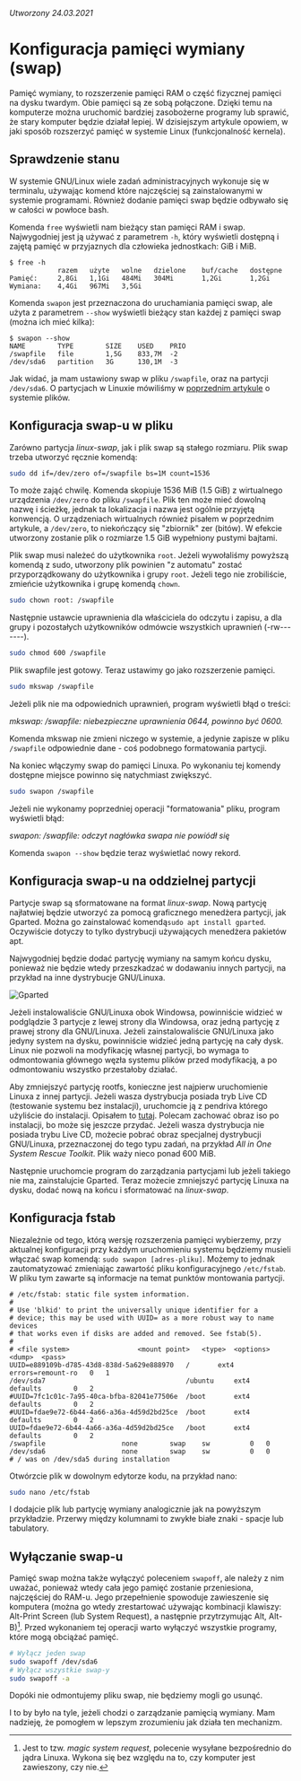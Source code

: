 **Utworzony* 24.03.2021*

# Konfiguracja pamięci wymiany (swap)

Pamięć wymiany, to rozszerzenie pamięci RAM o część fizycznej pamięci na dysku twardym. Obie pamięci są ze sobą połączone. Dzięki temu na komputerze można uruchomić bardziej zasobożerne programy lub sprawić, że stary komputer będzie działał lepiej. W dzisiejszym artykule opowiem, w jaki sposób rozszerzyć pamięć w systemie Linux (funkcjonalność kernela).

## Sprawdzenie stanu

W systemie GNU/Linux wiele zadań administracyjnych wykonuje się w terminalu, używając komend które najczęściej są zainstalowanymi w systemie programami. Również dodanie pamięci swap będzie odbywało się w całości w powłoce bash.

Komenda `free` wyświetli nam bieżący stan pamięci RAM i swap. Najwygodniej jest ją używać z parametrem `-h`, który wyświetli dostępną i zajętą pamięć w przyjaznych dla człowieka jednostkach: GiB i MiB.

```
$ free -h
			razem	użyte	wolne	dzielone	buf/cache	dostępne
Pamięć:		2,8Gi	1,1Gi	484Mi	304Mi		1,2Gi		1,2Gi
Wymiana:	4,4Gi	967Mi	3,5Gi	
```

Komenda `swapon` jest przeznaczona do uruchamiania pamięci swap, ale użyta z parametrem `--show` wyświetli bieżący stan każdej z pamięci swap (można ich mieć kilka):

```
$ swapon --show
NAME		TYPE		SIZE	USED	PRIO
/swapfile	file		1,5G	833,7M	-2
/dev/sda6	partition	3G		130,1M	-3
```

Jak widać, ja mam ustawiony swap w pliku `/swapfile`, oraz na partycji `/dev/sda6`. O partycjach w Linuxie mówiliśmy w [poprzednim artykule](system-plików-linuxa.md) o systemie plików.

## Konfiguracja swap-u w pliku

Zarówno partycja *linux-swap*, jak i plik swap są stałego rozmiaru. Plik swap trzeba utworzyć ręcznie komendą:

```bash
sudo dd if=/dev/zero of=/swapfile bs=1M count=1536
```

To może zająć chwilę. Komenda skopiuje 1536 MiB (1.5 GiB) z wirtualnego urządzenia `/dev/zero` do pliku `/swapfile`. Plik ten może mieć dowolną nazwę i ścieżkę, jednak ta lokalizacja i nazwa jest ogólnie przyjętą konwencją. O urządzeniach wirtualnych również pisałem w poprzednim artykule, a `/dev/zero`, to niekończący się "zbiornik" zer (bitów). W efekcie utworzony zostanie plik o rozmiarze 1.5 GiB wypełniony pustymi bajtami.

Plik swap musi należeć do użytkownika `root`. Jeżeli wywołaliśmy powyższą komendą z sudo, utworzony plik powinien "z automatu" zostać przyporządkowany do użytkownika i grupy `root`. Jeżeli tego nie zrobiliście, zmieńcie użytkownika i grupę komendą `chown`.

```bash
sudo chown root: /swapfile
```

Następnie ustawcie uprawnienia dla właściciela do odczytu i zapisu, a dla grupy i pozostałych użytkowników odmówcie wszystkich uprawnień (-rw-------).

```bash
sudo chmod 600 /swapfile
```

Plik swapfile jest gotowy. Teraz ustawimy go jako rozszerzenie pamięci.

```bash
sudo mkswap /swapfile
```

Jeżeli plik nie ma odpowiednich uprawnień, program wyświetli błąd o treści:

*mkswap: /swapfile: niebezpieczne uprawnienia 0644, powinno być 0600.*

Komenda mkswap nie zmieni niczego w systemie, a jedynie zapisze w pliku `/swapfile` odpowiednie dane - coś podobnego formatowania partycji.

Na koniec włączymy swap do pamięci Linuxa. Po wykonaniu tej komendy dostępne miejsce powinno się natychmiast zwiększyć.

```bash
sudo swapon /swapfile
```

Jeżeli nie wykonamy poprzedniej operacji "formatowania" pliku, program wyświetli błąd:

*swapon: /swapfile: odczyt nagłówka swapa nie powiódł się*

Komenda `swapon --show` będzie teraz wyświetlać nowy rekord.

## Konfiguracja swap-u na oddzielnej partycji

Partycje swap są sformatowane na format *linux-swap*. Nową partycję najłatwiej będzie utworzyć za pomocą graficznego menedżera partycji, jak Gparted. Można go zainstalować komendą`sudo apt install gparted`. Oczywiście dotyczy to tylko dystrybucji używających menedżera pakietów apt.

Najwygodniej będzie dodać partycję wymiany na samym końcu dysku, ponieważ nie będzie wtedy przeszkadzać w dodawaniu innych partycji, na przykład na inne dystrybucje GNU/Linuxa.

![Gparted](images/konfiguracja-pamięci-wymiany-swap_1.png)

Jeżeli instalowaliście GNU/Linuxa obok Windowsa, powinniście widzieć w podglądzie 3 partycje z lewej strony dla Windowsa, oraz jedną partycję z prawej strony dla GNU/Linuxa. Jeżeli zainstalowaliście GNU/Linuxa jako jedyny system na dysku, powinniście widzieć jedną partycję na cały dysk. Linux nie pozwoli na modyfikację własnej partycji, bo wymaga to odmontowania głównego węzła systemu plików przed modyfikacją, a po odmontowaniu wszystko przestałoby działać.

Aby zmniejszyć partycję rootfs, konieczne jest najpierw uruchomienie Linuxa z innej partycji. Jeżeli wasza dystrybucja posiada tryb Live CD (testowanie systemu bez instalacji), uruchomcie ją z pendriva którego użyliście do instalacji. Opisałem to [tutaj](wprowadzenie-instalacja-gnu-linux.md#nagrywanie-obrazu-dysku). Polecam zachować obraz iso po instalacji, bo może się jeszcze przydać. Jeżeli wasza dystrybucja nie posiada trybu Live CD, możecie pobrać obraz specjalnej dystrybucji GNU/Linuxa, przeznaczonej do tego typu zadań, na przykład *All in One System Rescue Toolkit*. Plik waży nieco ponad 600 MiB.

Następnie uruchomcie program do zarządzania partycjami lub jeżeli takiego nie ma, zainstalujcie Gparted. Teraz możecie zmniejszyć partycję Linuxa na dysku, dodać nową na końcu i sformatować na *linux-swap*.

## Konfiguracja fstab

Niezależnie od tego, którą wersję rozszerzenia pamięci wybierzemy, przy aktualnej konfiguracji przy każdym uruchomieniu systemu będziemy musieli włączać swap komendą: `sudo swapon [adres-pliku]`. Możemy to jednak zautomatyzować zmieniając zawartość pliku konfiguracyjnego `/etc/fstab`. W pliku tym zawarte są informacje na temat punktów montowania partycji.

```fstab
# /etc/fstab: static file system information.
#
# Use 'blkid' to print the universally unique identifier for a
# device; this may be used with UUID= as a more robust way to name devices
# that works even if disks are added and removed. See fstab(5).
#
# <file system>					<mount point>	<type>	<options>		<dump>	<pass>
UUID=e889109b-d785-43d8-838d-5a629e888970	/		ext4	errors=remount-ro	0	1
/dev/sda7                               	/ubuntu		ext4	defaults		0	2
#UUID=7fc1c01c-7a95-40ca-bfba-82041e77506e	/boot		ext4	defaults		0	2
#UUID=fdae9e72-6b44-4a66-a36a-4d59d2bd25ce	/boot		ext4	defaults		0	2
UUID=fdae9e72-6b44-4a66-a36a-4d59d2bd25ce	/boot		ext4	defaults		0	2
/swapfile					none		swap	sw			0	0
/dev/sda6					none		swap	sw			0	0
# / was on /dev/sda5 during installation

```

Otwórzcie plik w dowolnym edytorze kodu, na przykład nano:

```bash
sudo nano /etc/fstab
```

I dodajcie plik lub partycję wymiany analogicznie jak na powyższym przykładzie. Przerwy między kolumnami to zwykłe białe znaki - spacje lub tabulatory.

## Wyłączanie swap-u

Pamięć swap można także wyłączyć poleceniem `swapoff`, ale należy z nim uważać, ponieważ wtedy cała jego pamięć zostanie przeniesiona, najczęściej do RAM-u. Jego przepełnienie spowoduje zawieszenie się komputera (można go wtedy zrestartować używając kombinacji klawiszy: Alt-Print Screen (lub System Request), a następnie przytrzymując Alt, Alt-B)[^1]. Przed wykonaniem tej operacji warto wyłączyć wszystkie programy, które mogą obciążać pamięć.

```bash
# Wyłącz jeden swap
sudo swapoff /dev/sda6
# Wyłącz wszystkie swap-y
sudo swapoff -a
```

Dopóki nie odmontujemy pliku swap, nie będziemy mogli go usunąć.

I to by było na tyle, jeżeli chodzi o zarządzanie pamięcią wymiany. Mam nadzieję, że pomogłem w lepszym zrozumieniu jak działa ten mechanizm.

[^1]: Jest to tzw. *magic system request*, polecenie wysyłane bezpośrednio do jądra Linuxa. Wykona się bez względu na to, czy komputer jest zawieszony, czy nie.
